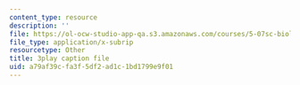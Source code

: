 ```yaml
---
content_type: resource
description: ''
file: https://ol-ocw-studio-app-qa.s3.amazonaws.com/courses/5-07sc-biological-chemistry-i-fall-2013/a79af39cfa3f5df2ad1c1bd1799e9f01_jHrd43uWD-E.vtt
file_type: application/x-subrip
resourcetype: Other
title: 3play caption file
uid: a79af39c-fa3f-5df2-ad1c-1bd1799e9f01
---
```

